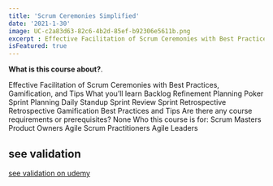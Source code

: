 ```yaml
---
title: 'Scrum Ceremonies Simplified'
date: '2021-1-30'
image: UC-c2a83d63-82c6-4b2d-85ef-b92306e5611b.png
excerpt : Effective Facilitation of Scrum Ceremonies with Best Practices, Gamification, and Tips , Read more onClick image
isFeatured: true
--- 
```




**What is this course about?**.

Effective Facilitation of Scrum Ceremonies with Best Practices, Gamification, and Tips
What you’ll learn
Backlog Refinement
Planning Poker
Sprint Planning
Daily Standup
Sprint Review
Sprint Retrospective
Retrospective Gamification
Best Practices and Tips
Are there any course requirements or prerequisites?
None
Who this course is for:
Scrum Masters
Product Owners
Agile Scrum Practitioners
Agile Leaders
## see validation
[see validation on udemy](https://www.udemy.com/certificate/UC-c2a83d63-82c6-4b2d-85ef-b92306e5611b/)
